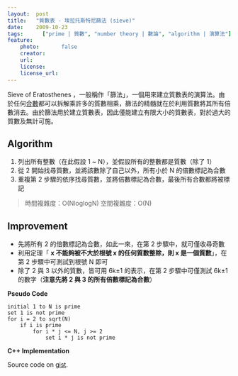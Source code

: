 ```yaml
---
layout:  post
title:   "質數表 - 埃拉托斯特尼篩法 (sieve)"
date:    2009-10-23
tags:	   ["prime | 質數", "number theory | 數論", "algorithm | 演算法"]
feature:
    photo:       false
    creator:     
    url:         
    license:     
    license_url: 
---
```



Sieve of Eratosthenes ，一般稱作「篩法」，一個用來建立質數表的演算法。由於任何[合數](http://zh.wikipedia.org/wiki/%E5%90%88%E6%95%B0)都可以拆解乘許多的質數相乘，篩法的精髓就在於利用質數將其所有倍數消去。由於篩法用於建立質數表，因此僅能建立有限大小的質數表，對於過大的質數及無計可施。

## Algorithm

1. 列出所有整數（在此假設 1 ~ N），並假設所有的整數都是質數（除了 1）
2. 從 2 開始找尋質數，並將該數除了自己以外，所有小於 N 的倍數標記為合數
3. 重複第 2 步驟的依序找尋質數，並將倍數標記為合數，最後所有合數都將被標記

> 時間複雜度：O(NloglogN)
> 空間複雜度：O(N)

## Improvement

- 先將所有 2 的倍數標記為合數，如此一來，在第 2 步驟中，就可僅收尋奇數
- 利用定理「 **x 不能夠被不大於根號 x 的任何質數整除，則 x 是一個質數**」，在第 2 步驟中可測試到根號 N 即可
- 除了 2 與 3 以外的質數，皆可用 6k±1 的表示，在第 2 步驟中可僅測試 6k±1 的數字（**注意先將 2 與 3 的所有倍數標記為合數**）

**Pseudo Code**

```
initial 1 to N is prime
set 1 is not prime
for i = 2 to sqrt(N)
    if i is prime
        for i * j <= N, j >= 2
            set i * j is not prime
```

**C++ Implementation**

<script src="https://gist.github.com/1594929.js?file=sieve.cpp"></script>

Source code on [gist](https://gist.github.com/KuoE0/1594929#file-sieve-cpp).

